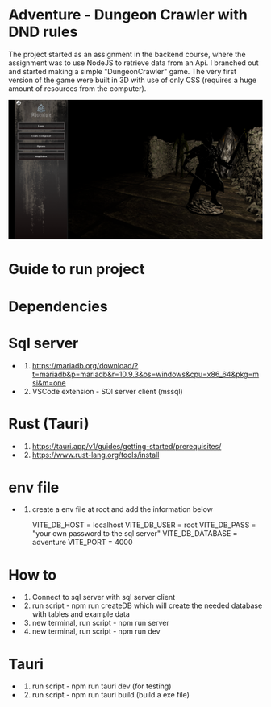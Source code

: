# Adventure - Dungeon Crawler with DND rules
The project started as an assignment in the backend course, where the assignment was to use NodeJS to retrieve data from an Api. I branched out and started making a simple "DungeonCrawler" game. The very first version of the game were built in 3D with use of only CSS (requires a huge amount of resources from the computer). 

![alt text](https://github.com/Ghilea/adventure/blob/main/src/assets/images/readme/menu.png?raw=true)

# Guide to run project

# Dependencies
    
# Sql server 
*   1. https://mariadb.org/download/?t=mariadb&p=mariadb&r=10.9.3&os=windows&cpu=x86_64&pkg=msi&m=one
*   2. VSCode extension - SQl server client (mssql)

# Rust (Tauri)
*   1. https://tauri.app/v1/guides/getting-started/prerequisites/
*   2. https://www.rust-lang.org/tools/install

# env file
*   1. create a env file at root and add the information below

        VITE_DB_HOST = localhost
        VITE_DB_USER = root
        VITE_DB_PASS = "your own password to the sql server"
        VITE_DB_DATABASE = adventure
        VITE_PORT = 4000

# How to

*    1. Connect to sql server with sql server client
*    2. run script - npm run createDB which will create the needed database with tables and example data
*    3. new terminal, run script - npm run server
*    4. new terminal, run script - npm run dev

# Tauri

*    1. run script - npm run tauri dev (for testing)
*    2. run script - npm run tauri build (build a exe file)
